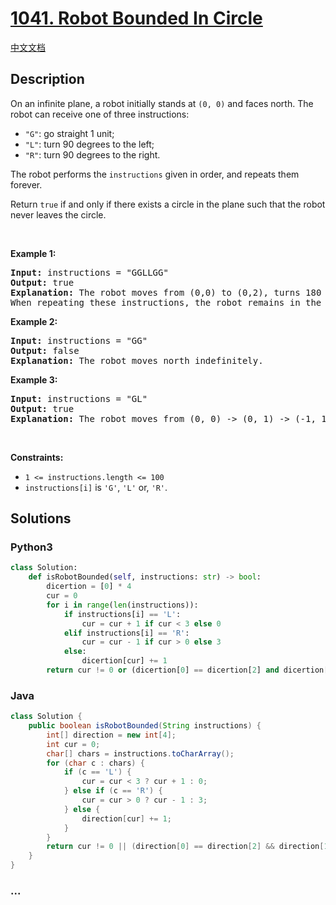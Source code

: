 # [1041. Robot Bounded In Circle](https://leetcode.com/problems/robot-bounded-in-circle)

[中文文档](/solution/1000-1099/1041.Robot%20Bounded%20In%20Circle/README.md)

## Description

<p>On an infinite plane, a robot initially stands at <code>(0, 0)</code> and faces north. The robot can receive one of three instructions:</p>

<ul>
	<li><code>&quot;G&quot;</code>: go straight 1 unit;</li>
	<li><code>&quot;L&quot;</code>: turn 90 degrees to the left;</li>
	<li><code>&quot;R&quot;</code>: turn 90 degrees to the right.</li>
</ul>

<p>The robot performs the <code>instructions</code> given in order, and repeats them forever.</p>

<p>Return <code>true</code> if and only if there exists a circle in the plane such that the robot never leaves the circle.</p>

<p>&nbsp;</p>
<p><strong>Example 1:</strong></p>

<pre>
<strong>Input:</strong> instructions = &quot;GGLLGG&quot;
<strong>Output:</strong> true
<strong>Explanation:</strong> The robot moves from (0,0) to (0,2), turns 180 degrees, and then returns to (0,0).
When repeating these instructions, the robot remains in the circle of radius 2 centered at the origin.</pre>

<p><strong>Example 2:</strong></p>

<pre>
<strong>Input:</strong> instructions = &quot;GG&quot;
<strong>Output:</strong> false
<strong>Explanation:</strong> The robot moves north indefinitely.</pre>

<p><strong>Example 3:</strong></p>

<pre>
<strong>Input:</strong> instructions = &quot;GL&quot;
<strong>Output:</strong> true
<strong>Explanation:</strong> The robot moves from (0, 0) -&gt; (0, 1) -&gt; (-1, 1) -&gt; (-1, 0) -&gt; (0, 0) -&gt; ...</pre>

<p>&nbsp;</p>
<p><strong>Constraints:</strong></p>

<ul>
	<li><code>1 &lt;= instructions.length &lt;= 100</code></li>
	<li><code>instructions[i]</code>&nbsp;is&nbsp;<code>&#39;G&#39;</code>, <code>&#39;L&#39;</code> or, <code>&#39;R&#39;</code>.</li>
</ul>


## Solutions

<!-- tabs:start -->

### **Python3**

```python
class Solution:
    def isRobotBounded(self, instructions: str) -> bool:
        dicertion = [0] * 4
        cur = 0
        for i in range(len(instructions)):
            if instructions[i] == 'L':
                cur = cur + 1 if cur < 3 else 0
            elif instructions[i] == 'R':
                cur = cur - 1 if cur > 0 else 3
            else:
                dicertion[cur] += 1
        return cur != 0 or (dicertion[0] == dicertion[2] and dicertion[1] == dicertion[3])
```

### **Java**

```java
class Solution {
    public boolean isRobotBounded(String instructions) {
        int[] direction = new int[4];
        int cur = 0;
        char[] chars = instructions.toCharArray();
        for (char c : chars) {
            if (c == 'L') {
                cur = cur < 3 ? cur + 1 : 0;
            } else if (c == 'R') {
                cur = cur > 0 ? cur - 1 : 3;
            } else {
                direction[cur] += 1;
            }
        }
        return cur != 0 || (direction[0] == direction[2] && direction[1] == direction[3]);
    }
}
```

### **...**

```

```

<!-- tabs:end -->
